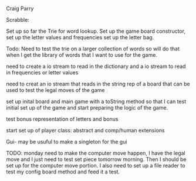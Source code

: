 Craig Parry

Scrabble: 


Set up so far the Trie for word lookup. Set up the game 
board constructor, set up the letter values and frequencies 
set up the letter bag. 


Todo: 
Need to test the trie on a larger collection of words
so will do that when I get the library of words that I
want to use for the game. 

need to create a io stream to read in the dictionary
and a io stream to read in frequencies or letter values

need to creat an io stream that reads in the string rep
of a board that can be used to test the legal moves of 
the game 


set up inital board and main game with a toString 
method so that I can test initial set up of the game and 
start preparing the logic of the game. 

test bonus representation of letters and bonus

start set up of player class: abstract and comp/human extensions

Gui- may be usuful to make a singleton for the gui


TODO: monday need to make the computer move happen, I have the legal move and 
I just need to test set piece tomorrow morning. Then I should be set up for 
the computer move portion. I also need to set up a file reader
to test my config board method and feed it a test. 